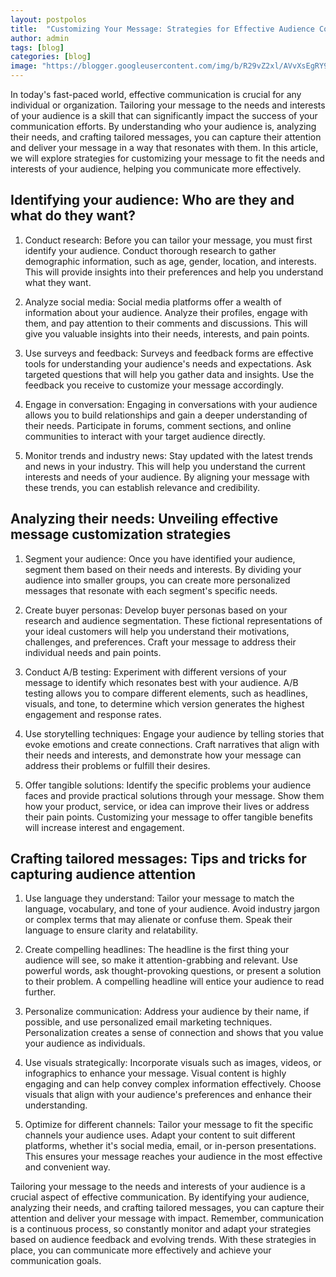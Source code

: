 ```yaml
---
layout: postpolos
title:  "Customizing Your Message: Strategies for Effective Audience Communication"
author: admin
tags: [blog]
categories: [blog]
image: "https://blogger.googleusercontent.com/img/b/R29vZ2xl/AVvXsEgRY9ip3etkkpEq52vB731_ngWu641zvD40l2FqEyUxhXgWjEP9H_KshrdYL6n1-qvxk7qx_e2K6FnGis9ptjdHUuTu9VNwP0xOYPiFBUPKa2FPlwtYh5u0kAOs42AlhtDcOEibjmItU08u6e5w6MLddgDS4vf8dI9_fxv4U23hIzD84x3hkCREwOgH_rjy/s1600/20240406_195807.jpg"
---
```



<p>In today's fast-paced world, effective communication is crucial for any individual or organization. Tailoring your message to the needs and interests of your audience is a skill that can significantly impact the success of your communication efforts. By understanding who your audience is, analyzing their needs, and crafting tailored messages, you can capture their attention and deliver your message in a way that resonates with them. In this article, we will explore strategies for customizing your message to fit the needs and interests of your audience, helping you communicate more effectively.</p>
<h2>Identifying your audience: Who are they and what do they want?</h2>
<ol>
<li>
<p>Conduct research: Before you can tailor your message, you must first identify your audience. Conduct thorough research to gather demographic information, such as age, gender, location, and interests. This will provide insights into their preferences and help you understand what they want.</p>
</li>
<li>
<p>Analyze social media: Social media platforms offer a wealth of information about your audience. Analyze their profiles, engage with them, and pay attention to their comments and discussions. This will give you valuable insights into their needs, interests, and pain points.</p>
</li>
<li>
<p>Use surveys and feedback: Surveys and feedback forms are effective tools for understanding your audience's needs and expectations. Ask targeted questions that will help you gather data and insights. Use the feedback you receive to customize your message accordingly.</p>
</li>
<li>
<p>Engage in conversation: Engaging in conversations with your audience allows you to build relationships and gain a deeper understanding of their needs. Participate in forums, comment sections, and online communities to interact with your target audience directly.</p>
</li>
<li>
<p>Monitor trends and industry news: Stay updated with the latest trends and news in your industry. This will help you understand the current interests and needs of your audience. By aligning your message with these trends, you can establish relevance and credibility.</p>
</li>
</ol>
<h2>Analyzing their needs: Unveiling effective message customization strategies</h2>
<ol>
<li>
<p>Segment your audience: Once you have identified your audience, segment them based on their needs and interests. By dividing your audience into smaller groups, you can create more personalized messages that resonate with each segment's specific needs.</p>
</li>
<li>
<p>Create buyer personas: Develop buyer personas based on your research and audience segmentation. These fictional representations of your ideal customers will help you understand their motivations, challenges, and preferences. Craft your message to address their individual needs and pain points.</p>
</li>
<li>
<p>Conduct A/B testing: Experiment with different versions of your message to identify which resonates best with your audience. A/B testing allows you to compare different elements, such as headlines, visuals, and tone, to determine which version generates the highest engagement and response rates.</p>
</li>
<li>
<p>Use storytelling techniques: Engage your audience by telling stories that evoke emotions and create connections. Craft narratives that align with their needs and interests, and demonstrate how your message can address their problems or fulfill their desires.</p>
</li>
<li>
<p>Offer tangible solutions: Identify the specific problems your audience faces and provide practical solutions through your message. Show them how your product, service, or idea can improve their lives or address their pain points. Customizing your message to offer tangible benefits will increase interest and engagement.</p>
</li>
</ol>
<h2>Crafting tailored messages: Tips and tricks for capturing audience attention</h2>
<ol>
<li>
<p>Use language they understand: Tailor your message to match the language, vocabulary, and tone of your audience. Avoid industry jargon or complex terms that may alienate or confuse them. Speak their language to ensure clarity and relatability.</p>
</li>
<li>
<p>Create compelling headlines: The headline is the first thing your audience will see, so make it attention-grabbing and relevant. Use powerful words, ask thought-provoking questions, or present a solution to their problem. A compelling headline will entice your audience to read further.</p>
</li>
<li>
<p>Personalize communication: Address your audience by their name, if possible, and use personalized email marketing techniques. Personalization creates a sense of connection and shows that you value your audience as individuals.</p>
</li>
<li>
<p>Use visuals strategically: Incorporate visuals such as images, videos, or infographics to enhance your message. Visual content is highly engaging and can help convey complex information effectively. Choose visuals that align with your audience's preferences and enhance their understanding.</p>
</li>
<li>
<p>Optimize for different channels: Tailor your message to fit the specific channels your audience uses. Adapt your content to suit different platforms, whether it's social media, email, or in-person presentations. This ensures your message reaches your audience in the most effective and convenient way.</p>
</li>
</ol>
<p>Tailoring your message to the needs and interests of your audience is a crucial aspect of effective communication. By identifying your audience, analyzing their needs, and crafting tailored messages, you can capture their attention and deliver your message with impact. Remember, communication is a continuous process, so constantly monitor and adapt your strategies based on audience feedback and evolving trends. With these strategies in place, you can communicate more effectively and achieve your communication goals.</p>

